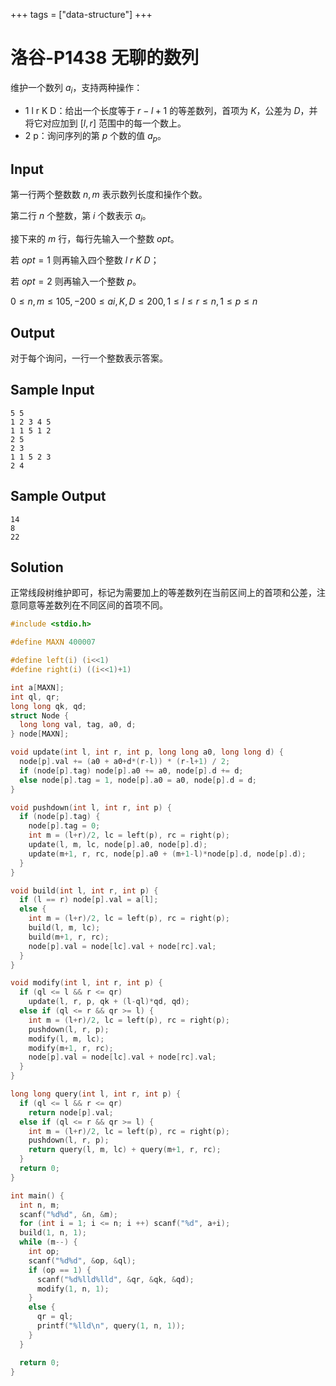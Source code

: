 +++
tags = ["data-structure"]
+++

# 洛谷-P1438 无聊的数列

维护一个数列 $a_i$，支持两种操作：

- 1 l r K D：给出一个长度等于 $r-l+1$ 的等差数列，首项为 $K$，公差为 $D$，并将它对应加到 $[l,r]$ 范围中的每一个数上。
- 2 p：询问序列的第 $p$ 个数的值 $a_p$。

## Input

第一行两个整数数 $n,m$ 表示数列长度和操作个数。

第二行 $n$ 个整数，第 $i$ 个数表示 $a_i$。

接下来的 $m$ 行，每行先输入一个整数 $opt$。

若 $opt=1$ 则再输入四个整数 $l\ r\ K\ D$；

若 $opt=2$ 则再输入一个整数 $p$。

$0\le n,m\le 105,−200\le ai,K,D\le 200,1\le l\le r\le n,1\le p\le n$

## Output

对于每个询问，一行一个整数表示答案。

## Sample Input

```
5 5
1 2 3 4 5
1 1 5 1 2
2 5
2 3
1 1 5 2 3
2 4
```

## Sample Output

```
14
8
22
```

## Solution

正常线段树维护即可，标记为需要加上的等差数列在当前区间上的首项和公差，注意同意等差数列在不同区间的首项不同。

```c
#include <stdio.h>

#define MAXN 400007

#define left(i) (i<<1)
#define right(i) ((i<<1)+1)

int a[MAXN];
int ql, qr;
long long qk, qd;
struct Node {
  long long val, tag, a0, d;
} node[MAXN];

void update(int l, int r, int p, long long a0, long long d) {
  node[p].val += (a0 + a0+d*(r-l)) * (r-l+1) / 2;
  if (node[p].tag) node[p].a0 += a0, node[p].d += d;
  else node[p].tag = 1, node[p].a0 = a0, node[p].d = d;
}

void pushdown(int l, int r, int p) {
  if (node[p].tag) {
    node[p].tag = 0;
    int m = (l+r)/2, lc = left(p), rc = right(p);
    update(l, m, lc, node[p].a0, node[p].d);
    update(m+1, r, rc, node[p].a0 + (m+1-l)*node[p].d, node[p].d);
  }
}

void build(int l, int r, int p) {
  if (l == r) node[p].val = a[l]; 
  else {
    int m = (l+r)/2, lc = left(p), rc = right(p);
    build(l, m, lc);
    build(m+1, r, rc);
    node[p].val = node[lc].val + node[rc].val;
  }
}

void modify(int l, int r, int p) {
  if (ql <= l && r <= qr)
    update(l, r, p, qk + (l-ql)*qd, qd);
  else if (ql <= r && qr >= l) {
    int m = (l+r)/2, lc = left(p), rc = right(p);
    pushdown(l, r, p);
    modify(l, m, lc);
    modify(m+1, r, rc);
    node[p].val = node[lc].val + node[rc].val;
  }
}

long long query(int l, int r, int p) {
  if (ql <= l && r <= qr)
    return node[p].val;
  else if (ql <= r && qr >= l) {
    int m = (l+r)/2, lc = left(p), rc = right(p);
    pushdown(l, r, p);
    return query(l, m, lc) + query(m+1, r, rc); 
  }
  return 0;
}

int main() {
  int n, m;
  scanf("%d%d", &n, &m);
  for (int i = 1; i <= n; i ++) scanf("%d", a+i);
  build(1, n, 1);
  while (m--) {
    int op;
    scanf("%d%d", &op, &ql);
    if (op == 1) {
      scanf("%d%lld%lld", &qr, &qk, &qd);
      modify(1, n, 1);
    }
    else {
      qr = ql;
      printf("%lld\n", query(1, n, 1));
    }
  }

  return 0;
}
```
